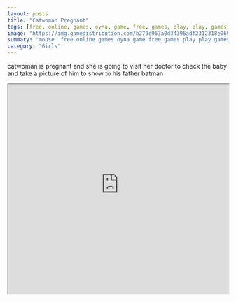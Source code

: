 ```yaml
---
layout: posts
title: "Catwoman Pregnant"
tags: [free, online, games, oyna, game, free, games, play, play, games]
image: "https://img.gamedistribution.com/b279c963a0d34396adf2312318e069b4.jpg"
summary: "mouse  free online games oyna game free games play play games"
category: "Girls"
---
```


catwoman is pregnant and she is going to visit her doctor to check the baby and take a picture of him to show to his father batman

<iframe width="100%" height="480px;" src="https://html5.gamedistribution.com/b279c963a0d34396adf2312318e069b4/"></iframe>
